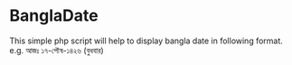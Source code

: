 # BanglaDate
This simple php script will help to display bangla date in following format. e.g. আজঃ ১৭-পৌষ-১৪২৬ (বুধবার)
